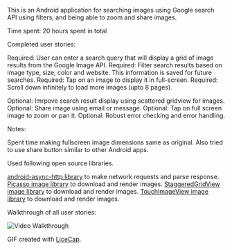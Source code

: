 This is an Android application for searching images using Google search API using filters, and being able to zoom and share images. 

Time spent: 20 hours spent in total

Completed user stories:

Required: User can enter a search query that will display a grid of image results from the Google Image API.
Required: Filter search results based on image type, size, color and website. This information is saved for future searches.
Required: Tap on an image to display it in full-screen.
Required: Scroll down infinitely to load more images (upto 8 pages).

Optional: Imrpove search result display using scattered gridview for images.
Optional: Share image using email or message.
Optional: Tap on full screen image to zoom or pan it.
Optional: Robust error checking and error handling.



Notes:

Spent time making fullscreen image dimensions same as original. Also tried to use share button similar to other Android apps.


Used following open source libraries. 

[android-async-http library](http://loopj.com/android-async-http/) to make network requests and parse response.
[Picasso image library](http://square.github.io/picasso/) to download and render images.
[StaggeredGridView image library](https://github.com/f-barth/AndroidStaggeredGrid) to download and render images.
[TouchImageView image library](https://github.com/MikeOrtiz/TouchImageView) to download and render images.


Walkthrough of all user stories:

![Video Walkthrough](gridimagesearch.gif)

GIF created with [LiceCap](http://www.cockos.com/licecap/).

